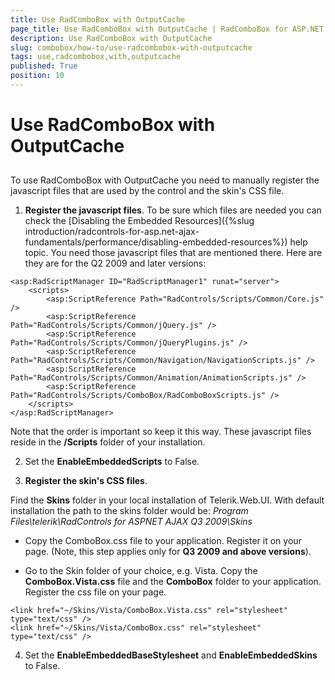 ```yaml
---
title: Use RadComboBox with OutputCache
page_title: Use RadComboBox with OutputCache | RadComboBox for ASP.NET AJAX Documentation
description: Use RadComboBox with OutputCache
slug: combobox/how-to/use-radcombobox-with-outputcache
tags: use,radcombobox,with,outputcache
published: True
position: 10
---
```


# Use RadComboBox with OutputCache



## 

To use RadComboBox with OutputCache you need to manually register the javascript files that are used by the control and the skin's CSS file.

1. **Register the javascript files**. To be sure which files are needed you can check the [Disabling the Embedded Resources]({%slug introduction/radcontrols-for-asp.net-ajax-fundamentals/performance/disabling-embedded-resources%}) help topic. You need those javascript files that are mentioned there. Here are they are for the Q2 2009 and later versions:

````ASPNET
<asp:RadScriptManager ID="RadScriptManager1" runat="server">
	<scripts>        
		<asp:ScriptReference Path="RadControls/Scripts/Common/Core.js" />        
		<asp:ScriptReference Path="RadControls/Scripts/Common/jQuery.js" />        
		<asp:ScriptReference Path="RadControls/Scripts/Common/jQueryPlugins.js" />        
		<asp:ScriptReference Path="RadControls/Scripts/Common/Navigation/NavigationScripts.js" />       
		<asp:ScriptReference Path="RadControls/Scripts/Common/Animation/AnimationScripts.js" />        
		<asp:ScriptReference Path="RadControls/Scripts/ComboBox/RadComboBoxScripts.js" />               
	</scripts>
</asp:RadScriptManager>
````



Note that the order is important so keep it this way. These javascript files reside in the **/Scripts** folder of your installation.

2. Set the **EnableEmbeddedScripts** to False.

3. **Register the skin's CSS files**.

Find the **Skins** folder in your local installation of Telerik.Web.UI. With default installation the path to the skins folder would be: *Program Files\telerik\RadControls for ASPNET AJAX Q3 2009\Skins*

* Copy the ComboBox.css file to your application. Register it on your page. (Note, this step applies only for **Q3 2009 and above versions**).

* Go to the Skin folder of your choice, e.g. Vista. Copy the **ComboBox.Vista.css** file and the **ComboBox** folder to your application. Register the css file on your page.

````ASPNET
<link href="~/Skins/Vista/ComboBox.Vista.css" rel="stylesheet" type="text/css" />
<link href="~/Skins/Vista/ComboBox.css" rel="stylesheet" type="text/css" />
````



4. Set the **EnableEmbeddedBaseStylesheet** and **EnableEmbeddedSkins** to False.
